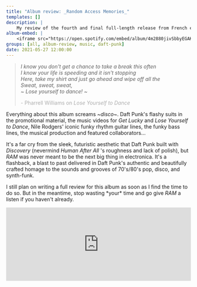 ```yaml
---
title: "Album review: _Random Access Memories_"
templates: []
description: |
    My review of the fourth and final full-length release from French electronica / dance / house duo Daft Punk, realeased in 2013.
album-embed: | 
    <iframe src="https://open.spotify.com/embed/album/4m2880jivSbbyEGAKfITCa" width="100%" height="200" frameborder="0" allowtransparency="true" allow="encrypted-media"></iframe>
groups: [all, album-review, music, daft-punk]
date: 2021-05-27 12:00:00
--- 
```


> _I know you don't get a chance to take a break this often  
I know your life is speeding and it isn't stopping  
Here, take my shirt and just go ahead and wipe off all the  
Sweat, sweat, sweat,  
~ Lose yourself to dance! ~_<p style="opacity: 0.5">- Pharrell Williams on _Lose Yourself to Dance_</p>

Everything about this album screams _\~disco\~_. Daft Punk's flashy suits in the promotional material, the music videos for _Get Lucky_ and _Lose Yourself to Dance_, Nile Rodgers' iconic funky rhythm guitar lines, the funky bass lines, the musical production and featured collaborators...

It's a far cry from the sleek, futuristic aesthetic that Daft Punk built with _Discovery_ (nevermind _Human After All_ 's roughness and lack of polish), but _RAM_ was never meant to be the next big thing in electronica. It's a flashback, a blast to past delivered in Daft Punk's authentic and beautifully crafted homage to the sounds and grooves of 70's/80's pop, disco, and synth-funk.

I still plan on writing a full review for this album as soon as I find the time to do so. But in the meantime, stop wasting \*your\* time and go give _RAM_ a listen if you haven't already.


<iframe src="https://open.spotify.com/embed/album/4m2880jivSbbyEGAKfITCa" width=100% height="200" frameborder="0" allowtransparency="true" allow="encrypted-media"></iframe>